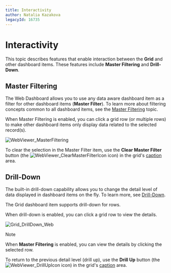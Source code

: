 ```yaml
---
title: Interactivity
author: Natalia Kazakova
legacyId: 16735
---
```

# Interactivity
This topic describes features that enable interaction between the **Grid** and other dashboard items. These features include **Master Filtering** and **Drill-Down**.

## Master Filtering
The Web Dashboard allows you to use any data aware dashboard item as a filter for other dashboard items (**Master Filter**). To learn more about filtering concepts common to all dashboard items, see the [Master Filtering](../../data-presentation/master-filtering.md) topic.

When Master Filtering is enabled, you can click a grid row (or multiple rows) to make other dashboard items only display data related to the selected record(s).

![WebViewer_MasterFiltering](../../../../images/img22459.gif)

To clear the selection in the Master Filter item, use the **Clear Master Filter** button (the ![WebViewer_ClearMasterFilterIcon](../../../../images/img22461.png) icon) in the grid's [caption](../../data-presentation/dashboard-layout.md) area.

## Drill-Down
The built-in drill-down capability allows you to change the detail level of data displayed in dashboard items on the fly. To learn more, see [Drill-Down](../../data-presentation/drill-down.md).

The Grid dashboard item supports drill-down for rows.

When drill-down is enabled, you can click a grid row to view the details.

![Grid_DrillDown_Web](../../../../images/img22481.png)

> [!NOTE]
> When **Master Filtering** is enabled, you can view the details by clicking the selected row.

To return to the previous detail level (drill up), use the **Drill Up** button (the ![WebViewer_DrillUpIcon](../../../../images/img22464.png) icon) in the grid's [caption](../../data-presentation/dashboard-layout.md) area.